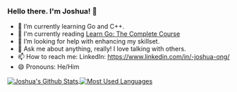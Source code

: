### Hello there. I'm Joshua! 👋

- 🌱 I’m currently learning Go and C++.
- 🔭 I'm currently reading [Learn Go: The Complete Course](https://kps.hashnode.dev/learn-go-the-complete-course#heading-what-is-go)
- 🤔 I’m looking for help with enhancing my skillset.
- 💬 Ask me about anything, really! I love talking with others.
- 📫 How to reach me: LinkedIn: https://www.linkedin.com/in/-joshua-ong/
- 😄 Pronouns: He/Him

<a href="https://github.com/ArKane-6418/github-readme-stats">
  <img align="center" src="https://github-readme-stats.vercel.app/api?username=ArKane-6418&theme=algolia&show_icons=true&include_all_commits=true" alt="Joshua's Github Stats"/>
</a>
<a href="https://github.com/ArKane-6418/github-readme-stats">
  <img align="center" src="https://github-readme-stats.vercel.app/api/top-langs/?username=ArKane-6418&langs_count=8&layout=compact&theme=algolia" alt="Most Used Languages"/>
</a>


